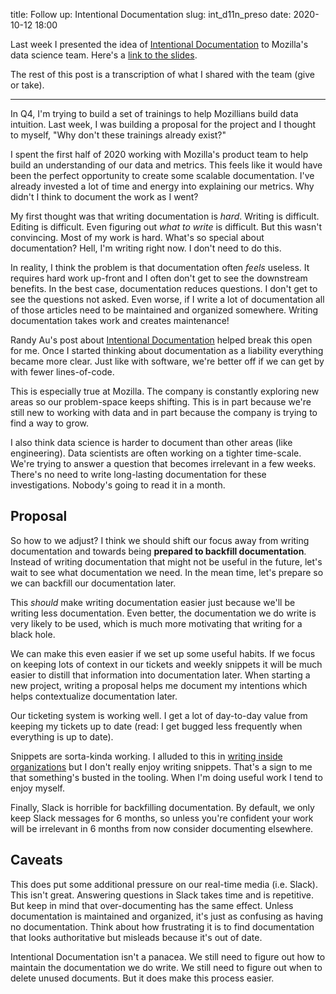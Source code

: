 title: Follow up: Intentional Documentation 
slug: int_d11n_preso
date: 2020-10-12 18:00

Last week I presented the idea of 
[Intentional Documentation](https://blog.harterrt.com/randy_au_d11n.html)
to Mozilla's data science team.
Here's a [link to the slides](/static/int_d11n/).

The rest of this post is a transcription of what I shared with the team
(give or take).

---

In Q4, I'm trying to build a set of trainings
to help Mozillians build data intuition.
Last week, I was building a proposal for the project
and I thought to myself, "Why don't these trainings already exist?"

I spent the first half of 2020 working with Mozilla's product team 
to help build an understanding of our data and metrics.
This feels like it would have been 
the perfect opportunity to create some scalable documentation.
I've already invested a lot of time and energy into explaining our metrics.
Why didn't I think to document the work as I went?

My first thought was that writing documentation is *hard*.
Writing is difficult. Editing is difficult.
Even figuring out *what to write* is difficult.
But this wasn't convincing. Most of my work is hard.
What's so special about documentation?
Hell, I'm writing right now. I don't need to do this.

In reality, I think the problem is that documentation often *feels* useless.
It requires hard work up-front and I often don't get to see the downstream benefits.
In the best case, documentation reduces questions.
I don't get to see the questions not asked.
Even worse, if I write a lot of documentation 
all of those articles need to be maintained and organized somewhere.
Writing documentation takes work and creates maintenance!

Randy Au's post about 
[Intentional Documentation](https://counting.substack.com/p/lets-get-intentional-about-documentation)
helped break this open for me. 
Once I started thinking about documentation as a liability
everything became more clear.
Just like with software, we're better off if we can get by with fewer lines-of-code.

This is especially true at Mozilla.
The company is constantly exploring new areas so our problem-space keeps shifting.
This is in part because we're still new to working with data
and in part because the company is trying to find a way to grow.

I also think data science is harder to document than other areas (like engineering).
Data scientists are often working on a tighter time-scale.
We're trying to answer a question that becomes irrelevant in a few weeks.
There's no need to write long-lasting documentation for these investigations.
Nobody's going to read it in a month.

## Proposal

So how to we adjust?
I think we should shift our focus away from writing documentation
and towards being **prepared to backfill documentation**.
Instead of writing documentation that might not be useful in the future,
let's wait to see what documentation we need.
In the mean time, let's prepare so we can backfill our documentation later.

This *should* make writing documentation easier 
just because we'll be writing less documentation.
Even better, the documentation we do write is very likely to be used,
which is much more motivating that writing for a black hole.

We can make this even easier if we set up some useful habits.
If we focus on keeping lots of context in our tickets and weekly snippets
it will be much easier to distill that information into documentation later.
When starting a new project, writing a proposal helps me document my intentions
which helps contextualize documentation later.

Our ticketing system is working well.
I get a lot of day-to-day value from keeping my tickets up to date
(read: I get bugged less frequently when everything is up to date).

Snippets are sorta-kinda working. I alluded to this in 
[writing inside organizations](/writing_inside_organizations.html)
but I don't really enjoy writing snippets.
That's a sign to me that something's busted in the tooling.
When I'm doing useful work I tend to enjoy myself.

Finally, Slack is horrible for backfilling documentation.
By default, we only keep Slack messages for 6 months,
so unless you're confident your work will be irrelevant in 6 months from now
consider documenting elsewhere.

## Caveats

This does put some additional pressure on our real-time media (i.e. Slack).
This isn't great. Answering questions in Slack takes time and is repetitive.
But keep in mind that over-documenting has the same effect.
Unless documentation is maintained and organized,
it's just as confusing as having no documentation.
Think about how frustrating it is to find documentation that looks authoritative
but misleads because it's out of date. 

Intentional Documentation isn't a panacea.
We still need to figure out how to maintain the documentation we do write.
We still need to figure out when to delete unused documents.
But it does make this process easier.

